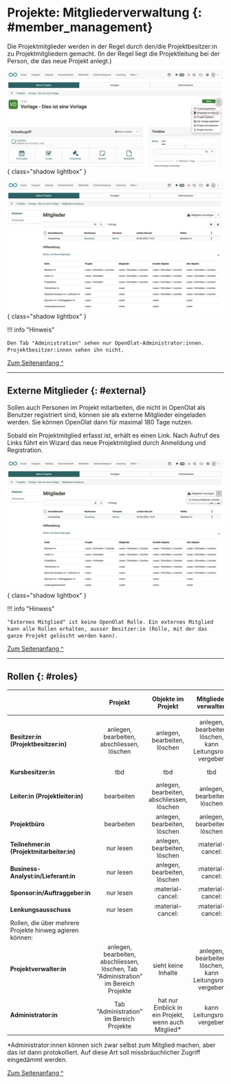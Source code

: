 # Projekte: Mitgliederverwaltung {: #member_management}

Die Projektmitglieder werden in der Regel durch den/die Projektbesitzer:in zu Projektmitgliedern gemacht. (In der Regel liegt die Projektleitung bei der Person, die das neue Projekt anlegt.)

![projekte_mitgliederverwaltung_aufrufen_v1_de.png](assets/projekte_mitgliederverwaltung_aufrufen_v1_de.png){ class="shadow lightbox" }

![projekte_mitgliederverwaltung_v1_de.png](assets/projekte_mitgliederverwaltung_v1_de.png){ class="shadow lightbox" }

!!! info "Hinweis"

    Den Tab "Administration" sehen nur OpenOlat-Administrator:innen. Projektbesitzer:innen sehen ihn nicht.

[Zum Seitenanfang ^](#member_management)

---


## Externe Mitglieder {: #external}

Sollen auch Personen im Projekt mitarbeiten, die nicht in OpenOlat als Benutzer registriert sind, können sie als externe Mitglieder eingeladen werden. Sie können OpenOlat dann für maximal 180 Tage nutzen.

Sobald ein Projektmitglied erfasst ist, erhält es einen Link. Nach Aufruf des Links führt ein Wizard das neue Projektmitglied durch Anmeldung und Registration.

![projekte_mitgliederverwaltung_externe_einladen_v1_de.png](assets/projekte_mitgliederverwaltung_externe_einladen_v1_de.png){ class="shadow lightbox" }

!!! info "Hinweis"

    "Externes Mitglied" ist keine OpenOlat Rolle. Ein externes Mitglied kann alle Rollen erhalten, ausser Besitzer:in (Rolle, mit der das ganze Projekt gelöscht werden kann). 

[Zum Seitenanfang ^](#member_management)

---


## Rollen {: #roles}

|    | Projekt| Objekte im Projekt | Mitglieder verwalten | externe Mitglieder verwalten |
| ------------------------------------------------------------- | :--------------: | :--------------: | :--------------: | :--------------: |
|                                                                                       |
|**Besitzer:in (Projektbesitzer:in)** | anlegen, bearbeiten, abschliessen, löschen | anlegen, bearbeiten, löschen | anlegen, bearbeiten, löschen, kann Leitungsrolle vergeben | anlegen, bearbeiten, löschen |
|**Kursbesitzer:in** | tbd | tbd | tbd | :material-cancel: |
|**Leiter:in (Projektleiter:in)**| bearbeiten | anlegen, bearbeiten, abschliessen, löschen | anlegen, bearbeiten, löschen | :material-cancel: |
|**Projektbüro** | bearbeiten | anlegen, bearbeiten, löschen | anlegen, bearbeiten, löschen | :material-cancel: |
|**Teilnehmer:in (Projektmitarbeiter:in)**              | nur lesen | anlegen, bearbeiten, löschen            | :material-cancel: |     :material-cancel:    |
|**Business-Analyst:in/Lieferant:in**         | nur lesen           | anlegen, bearbeiten, löschen | :material-cancel:| :material-cancel: |
|**Sponsor:in/Auftraggeber:in**          | nur lesen           | :material-cancel: | :material-cancel: | :material-cancel: |
|**Lenkungsausschuss**         | nur lesen          | :material-cancel: | :material-cancel:| :material-cancel: |
| Rollen, die über mehrere Projekte hinweg agieren können:                                                                                                   |
|**Projektverwalter:in**                                        | anlegen, bearbeiten, abschliessen, löschen, Tab "Administration" im Bereich Projekte      | sieht keine Inhalte | anlegen, bearbeiten, löschen, kann Leitungsrolle vergeben | anlegen, bearbeiten, löschen  |
|**Administrator:in**                                         | Tab "Administration" im Bereich Projekte      | hat nur Einblick in ein Projekt, wenn auch Mitglied*       | kann Leitungsrolle vergeben | anlegen, bearbeiten, löschen  |


*Administrator:innen können sich zwar selbst zum Mitglied machen, aber das ist dann protokolliert. Auf diese Art soll missbräuchlicher Zugriff eingedämmt werden.

[Zum Seitenanfang ^](#member_management)

